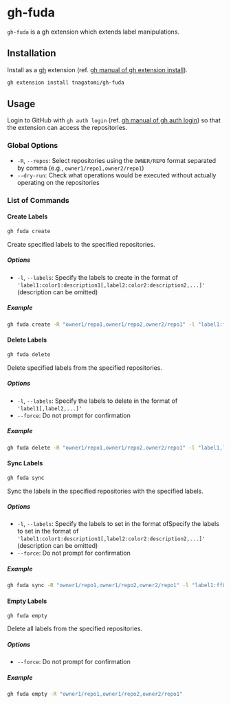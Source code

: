 # gh-fuda

`gh-fuda` is a gh extension which extends label manipulations.

## Installation

Install as a [gh](https://cli.github.com/) extension (ref. [gh manual of gh extension install](https://cli.github.com/manual/gh_extension_install)).

```bash
gh extension install tnagatomi/gh-fuda
```

## Usage

Login to GitHub with `gh auth login` (ref. [gh manual of gh auth login](https://cli.github.com/manual/gh_auth_login)) so that the extension can access the repositories.

### Global Options

- `-R`, `--repos`: Select repositories using the `OWNER/REPO` format separated by comma (e.g., `owner1/repo1,owner2/repo1`)
- `--dry-run`: Check what operations would be executed without actually operating on the repositories

### List of Commands

#### Create Labels

```bash
gh fuda create
```

Create specified labels to the specified repositories.

##### Options

- `-l`, `--labels`: Specify the labels to create in the format of `'label1:color1:description1[,label2:color2:description2,...]'` (description can be omitted)

##### Example

```bash
gh fuda create -R "owner1/repo1,owner1/repo2,owner2/repo1" -l "label1:ff0000:description for label 1,label2:00ff00,label3:0000ff"
```

#### Delete Labels

```bash
gh fuda delete
```

Delete specified labels from the specified repositories.

##### Options

- `-l`, `--labels`: Specify the labels to delete in the format of `'label1[,label2,...]'`
- `--force`: Do not prompt for confirmation

##### Example

```bash
gh fuda delete -R "owner1/repo1,owner1/repo2,owner2/repo1" -l "label1,label2,label3"
```

#### Sync Labels

```bash
gh fuda sync
```

Sync the labels in the specified repositories with the specified labels.

##### Options

- `-l`, `--labels`: Specify the labels to set in the format ofSpecify the labels to set in the format of `'label1:color1:description1[,label2:color2:description2,...]'` (description can be omitted)
- `--force`: Do not prompt for confirmation

##### Example

```bash
gh fuda sync -R "owner1/repo1,owner1/repo2,owner2/repo1" -l "label1:ff0000:description for label 1,label2:00ff00,label3:0000ff"
```

#### Empty Labels

```bash
gh fuda empty
```

Delete all labels from the specified repositories.

##### Options

- `--force`: Do not prompt for confirmation

##### Example

```bash
gh fuda empty -R "owner1/repo1,owner1/repo2,owner2/repo1"
```
